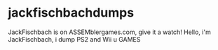 # jackfischbachdumps
JackFischbach is on ASSEMblergames.com, give it a watch!
Hello, i'm JackFischbach, i dump PS2 and Wii u GAMES
